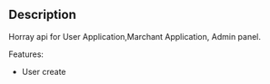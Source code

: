 

## Description

Horray api for User Application,Marchant Application, Admin panel.

Features:
- User create